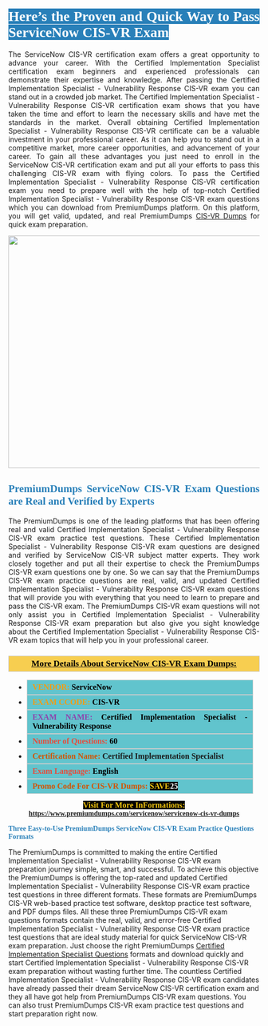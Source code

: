 <h1 style="text-align: justify;"><span style="color:#ffffff;"><span style="font-family:Georgia,serif;"><strong><span style="background-color:#2980b9;">Here’s the Proven and Quick Way to Pass ServiceNow CIS-VR Exam</span></strong></span></span></h1>

<p style="text-align: justify;">The ServiceNow CIS-VR certification exam offers a great opportunity to advance your career. With the Certified Implementation Specialist certification exam beginners and experienced professionals can demonstrate their expertise and knowledge. After passing the Certified Implementation Specialist - Vulnerability Response CIS-VR exam you can stand out in a crowded job market. The Certified Implementation Specialist - Vulnerability Response CIS-VR certification exam shows that you have taken the time and effort to learn the necessary skills and have met the standards in the market. Overall obtaining Certified Implementation Specialist - Vulnerability Response CIS-VR certificate can be a valuable investment in your professional career. As it can help you to stand out in a competitive market, more career opportunities, and advancement of your career. To gain all these advantages you just need to enroll in the ServiceNow CIS-VR certification exam and put all your efforts to pass this challenging CIS-VR exam with flying colors. To pass the Certified Implementation Specialist - Vulnerability Response CIS-VR certification exam you need to prepare well with the help of top-notch Certified Implementation Specialist - Vulnerability Response CIS-VR exam questions which you can download from PremiumDumps platform. On this platform, you will get valid, updated, and real PremiumDumps <a href="https://www.premiumdumps.com/servicenow/servicenow-cis-vr-dumps">CIS-VR Dumps</a> for quick exam preparation.</p>

<p style="text-align: center;"><a href="https://www.premiumdumps.com/servicenow/servicenow-cis-vr-dumps"><img alt="" src="https://i.imgur.com/KJGzbJ2.jpeg" style="width: 700px; height: 465px;" /></a></p>

<h2 style="text-align: justify;"><span style="color:#2980b9;"><span style="font-family:Georgia,serif;"><strong>PremiumDumps ServiceNow CIS-VR Exam Questions are Real and Verified by Experts</strong></span></span></h2>

<p style="text-align: justify;">The PremiumDumps is one of the leading platforms that has been offering real and valid Certified Implementation Specialist - Vulnerability Response CIS-VR exam practice test questions. These Certified Implementation Specialist - Vulnerability Response CIS-VR exam questions are designed and verified by ServiceNow CIS-VR subject matter experts. They work closely together and put all their expertise to check the PremiumDumps CIS-VR exam questions one by one. So we can say that the PremiumDumps CIS-VR exam practice questions are real, valid, and updated Certified Implementation Specialist - Vulnerability Response CIS-VR exam questions that will provide you with everything that you need to learn to prepare and pass the CIS-VR exam. The PremiumDumps CIS-VR exam questions will not only assist you in Certified Implementation Specialist - Vulnerability Response CIS-VR exam preparation but also give you sight knowledge about the Certified Implementation Specialist - Vulnerability Response CIS-VR exam topics that will help you in your professional career.</p>

<h3 style="background: #f7ce50; border: 1px solid rgb(204, 204, 204); padding: 5px 10px; text-align: center;"><span style="font-family:Georgia,serif;"><u><u><span style="color:#000000;"><span style="font-size:11pt"><span style="line-height:normal"><b><span style="font-size:13.0pt"><span cambria="">More Details About ServiceNow CIS-VR Exam Dumps:</span></span></b></span></span></span></u></u></span></h3>

<ul>
	<li style="margin:0cm 10pt">
	<div style="background:#61c4cd; border: 1px solid rgb(204, 204, 204); padding: 5px 10px; text-align: justify;"><span style="font-family:Georgia,serif;"><span style="font-size:11pt"><span style="line-height:normal"><b><span style="font-size:12.0pt"><span new="" roman="" times=""><span style="color:#f39c12;">VENDOR:</span> <span style="color:#000000;">ServiceNow</span></span></span></b></span></span></span></div>
	</li>
	<li style="margin:0cm 10pt">
	<div style="background: #61c4cd; border: 1px solid rgb(204, 204, 204); padding: 5px 10px; text-align: justify;"><span style="font-family:Georgia,serif;"><span style="font-size:11pt"><span style="line-height:normal"><b><span style="font-size:12.0pt"><span new="" roman="" times=""><span style="color:#f39c12;">EXAM CCODE:</span> <span style="color:#000000;">CIS-VR</span></span></span></b></span></span></span></div>
	</li>
	<li style="margin:0cm 10pt">
	<div style="background: #61c4cd; border: 1px solid rgb(204, 204, 204); padding: 5px 10px; text-align: justify;"><span style="font-family:Georgia,serif;"><span style="font-size:11pt"><span style="line-height:normal"><b><span style="font-size:12.0pt"><span new="" roman="" times=""><span style="color:#8e44ad;">EXAM NAME:</span> <span style="color:#000000;">Certified Implementation Specialist - Vulnerability Response</span></span></span></b></span></span></span></div>
	</li>
	<li style="margin:0cm 10pt">
	<div style="background: #61c4cd; border: 1px solid rgb(204, 204, 204); padding: 5px 10px;"><span style="font-family:Georgia,serif;"><span style="font-size:11pt"><span style="line-height:normal"><b><span style="font-size:12.0pt"><span new="" roman="" times=""><span style="color:#e74c3c;">Number of Questions:</span><span style="color:#000000;"><span style="color:#f1c40f;"> </span>60</span></span></span></b></span></span></span></div>
	</li>
	<li style="margin:0cm 10pt">
	<div style="background: #61c4cd; border: 1px solid rgb(204, 204, 204); padding: 5px 10px; text-align: justify;"><span style="font-family:Georgia,serif;"><span style="font-size:11pt"><span style="line-height:normal"><b><span style="font-size:12.0pt"><span new="" roman="" times=""><span style="color:#d35400;">Certification Name:</span> Certified Implementation Specialist</span></span></b></span></span></span></div>
	</li>
	<li style="margin:0cm 10pt">
	<div style="background: #61c4cd; border: 1px solid rgb(204, 204, 204); padding: 5px 10px; text-align: justify;"><span style="font-family:Georgia,serif;"><span style="font-size:11pt"><span style="line-height:normal"><b><span style="font-size:12.0pt"><span new="" roman="" times=""><span style="color:#e74c3c;">Exam Language:</span> <span style="color:#000000;">English</span></span></span></b></span></span></span></div>
	</li>
	<li style="margin:0cm 10pt">
	<div style="background: #61c4cd; border: 1px solid rgb(204, 204, 204); padding: 5px 10px;"><span style="font-family:Georgia,serif;"><span style="font-size:11pt"><span style="line-height:normal"><b><span style="font-size:12.0pt"><span new="" roman="" times=""><span style="color:#d35400;">Promo Code For CIS-VR Dumps:</span><span style="color:#f1c40f;"> <span style="background-color:#000000;">SAVE</span></span><span style="color:#ffffff;"><span style="background-color:#000000;">25</span></span></span></span></b></span></span></span></div>
	</li>
</ul>

<p style="text-align: center;"><span style="font-family:Georgia,serif;"><strong><span style="font-size:16px;"><span style="color:#f1c40f;"><span style="background-color:#000000;">Visit For More InFormations:</span></span></span> <a href="https://www.premiumdumps.com/servicenow/servicenow-cis-vr-dumps">https://www.premiumdumps.com/servicenow/servicenow-cis-vr-dumps</a></strong></span></p>

<p><span style="color:#2980b9;"><span style="font-family:Georgia,serif;"><strong><strong><strong>Three Easy-to-Use PremiumDumps ServiceNow CIS-VR Exam Practice Questions Formats</strong></strong></strong></span></span></p>

<p>The PremiumDumps is committed to making the entire Certified Implementation Specialist - Vulnerability Response CIS-VR exam preparation journey simple, smart, and successful. To achieve this objective the PremiumDumps is offering the top-rated and updated Certified Implementation Specialist - Vulnerability Response CIS-VR exam practice test questions in three different formats. These formats are PremiumDumps CIS-VR web-based practice test software, desktop practice test software, and PDF dumps files. All these three PremiumDumps CIS-VR exam questions formats contain the real, valid, and error-free Certified Implementation Specialist - Vulnerability Response CIS-VR exam practice test questions that are ideal study material for quick ServiceNow CIS-VR exam preparation. Just choose the right PremiumDumps <a href="https://www.premiumdumps.com/servicenow/certified-implementation-specialist-dumps">Certified Implementation Specialist Questions</a> formats and download quickly and start Certified Implementation Specialist - Vulnerability Response CIS-VR exam preparation without wasting further time. The countless Certified Implementation Specialist - Vulnerability Response CIS-VR exam candidates have already passed their dream ServiceNow CIS-VR certification exam and they all have got help from PremiumDumps CIS-VR exam questions. You can also trust PremiumDumps CIS-VR exam practice test questions and start preparation right now.</p>
